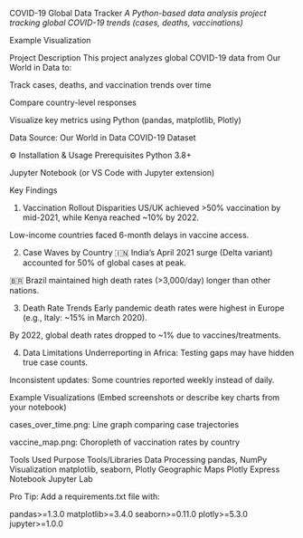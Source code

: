 COVID-19 Global Data Tracker
*A Python-based data analysis project tracking global COVID-19 trends (cases, deaths, vaccinations)*

Example Visualization

Project Description
This project analyzes global COVID-19 data from Our World in Data to:

Track cases, deaths, and vaccination trends over time

Compare country-level responses

Visualize key metrics using Python (pandas, matplotlib, Plotly)

Data Source: Our World in Data COVID-19 Dataset

⚙️ Installation & Usage
Prerequisites
Python 3.8+

Jupyter Notebook (or VS Code with Jupyter extension)

Key Findings
1. Vaccination Rollout Disparities
US/UK achieved >50% vaccination by mid-2021, while Kenya reached ~10% by 2022.

Low-income countries faced 6-month delays in vaccine access.

2. Case Waves by Country
🇮🇳 India’s April 2021 surge (Delta variant) accounted for 50% of global cases at peak.

🇧🇷 Brazil maintained high death rates (>3,000/day) longer than other nations.

3. Death Rate Trends
Early pandemic death rates were highest in Europe (e.g., Italy: ~15% in March 2020).

By 2022, global death rates dropped to ~1% due to vaccines/treatments.

4. Data Limitations
Underreporting in Africa: Testing gaps may have hidden true case counts.

Inconsistent updates: Some countries reported weekly instead of daily.

 Example Visualizations
(Embed screenshots or describe key charts from your notebook)

cases_over_time.png: Line graph comparing case trajectories

vaccine_map.png: Choropleth of vaccination rates by country

Tools Used
Purpose	Tools/Libraries
Data Processing	pandas, NumPy
Visualization	matplotlib, seaborn, Plotly
Geographic Maps	Plotly Express
Notebook	Jupyter Lab

Pro Tip: Add a requirements.txt file with:

pandas>=1.3.0
matplotlib>=3.4.0
seaborn>=0.11.0
plotly>=5.3.0
jupyter>=1.0.0
